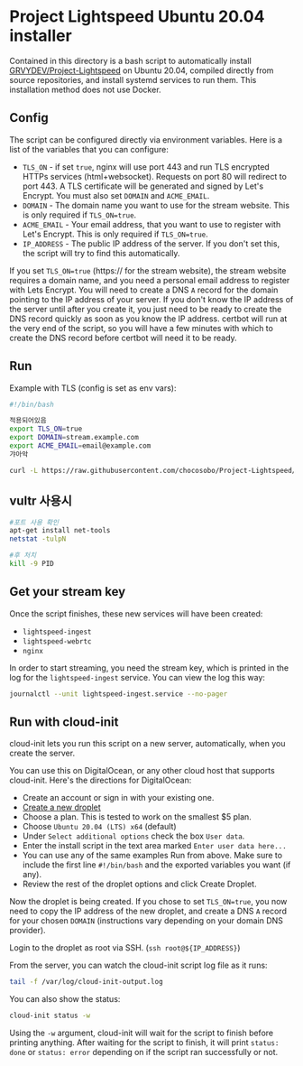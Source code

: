 # Project Lightspeed Ubuntu 20.04 installer

Contained in this directory is a bash script to automatically install
[GRVYDEV/Project-Lightspeed](https://github.com/GRVYDEV/Project-Lightspeed) on
Ubuntu 20.04, compiled directly from source repositories, and install systemd
services to run them. This installation method does not use Docker.

## Config

The script can be configured directly via environment variables. Here is a list
of the variables that you can configure:

 * `TLS_ON` - if set `true`, nginx will use port 443 and run TLS encrypted HTTPs
   services (html+websocket). Requests on port 80 will redirect to port 443. A
   TLS certificate will be generated and signed by Let's Encrypt. You must also
   set `DOMAIN` and `ACME_EMAIL`.
 * `DOMAIN` - The domain name you want to use for the stream website. This is
   only required if `TLS_ON=true`.
 * `ACME_EMAIL` - Your email address, that you want to use to register with
   Let's Encrypt. This is only required if `TLS_ON=true`.
 * `IP_ADDRESS` - The public IP address of the server. If you don't set this,
   the script will try to find this automatically.

If you set `TLS_ON=true` (https:// for the stream website), the stream website
requires a domain name, and you need a personal email address to register with
Lets Encrypt. You will need to create a DNS `A` record for the domain pointing
to the IP address of your server. If you don't know the IP address of the server
until after you create it, you just need to be ready to create the DNS record
quickly as soon as you know the IP address. certbot will run at the very end of
the script, so you will have a few minutes with which to create the DNS record
before certbot will need it to be ready.

## Run

Example with TLS (config is set as env vars):

```bash
#!/bin/bash

적용되어있음
export TLS_ON=true
export DOMAIN=stream.example.com
export ACME_EMAIL=email@example.com
갸아악

curl -L https://raw.githubusercontent.com/chocosobo/Project-Lightspeed/main/contrib/ubuntu_installer/ubuntu_installer.sh | sudo -E bash -xe
```

## vultr 사용시

```bash
#포트 사용 확인
apt-get install net-tools
netstat -tulpN

#후 처치
kill -9 PID
```

## Get your stream key

Once the script finishes, these new services will have been created:

 * `lightspeed-ingest`
 * `lightspeed-webrtc`
 * `nginx`
 
In order to start streaming, you need the stream key, which is printed in the
log for the `lightspeed-ingest` service. You can view the log this way:

```bash
journalctl --unit lightspeed-ingest.service --no-pager
```

## Run with cloud-init

cloud-init lets you run this script on a new server, automatically, when you
create the server.

You can use this on DigitalOcean, or any other cloud host that supports
cloud-init. Here's the directions for DigitalOcean:

 * Create an account or sign in with your existing one.
 * [Create a new droplet](https://cloud.digitalocean.com/droplets/new)
 * Choose a plan. This is tested to work on the smallest $5 plan.
 * Choose `Ubuntu 20.04 (LTS) x64` (default)
 * Under `Select additional options` check the box `User data`.
 * Enter the install script in the text area marked `Enter user data here...`
 * You can use any of the same examples Run from above. Make sure to include the
   first line `#!/bin/bash` and the exported variables you want (if any).
 * Review the rest of the droplet options and click Create Droplet.
 
Now the droplet is being created. If you chose to set `TLS_ON=true`, you now
need to copy the IP address of the new droplet, and create a DNS `A` record for
your chosen `DOMAIN` (instructions vary depending on your domain DNS provider).

Login to the droplet as root via SSH. (`ssh root@${IP_ADDRESS}`)

From the server, you can watch the cloud-init script log file as it runs:

```bash
tail -f /var/log/cloud-init-output.log
```

You can also show the status:

```bash
cloud-init status -w
```

Using the `-w` argument, cloud-init will wait for the script to finish before
printing anything. After waiting for the script to finish, it will print
`status: done` or `status: error` depending on if the script ran successfully or
not.

